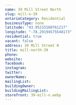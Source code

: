 ```yaml
---
name: 39 Mill Street North
slug: mill-n-39
ontarioCategory: Residential
businessType: none
latitude: "43.95215160761217"
longitude: "-78.29194575548173"
residential: true
vacant: false
address: 39 Mill Street N
title: mill-north-39
phone:
website:
facebook:
instagram:
twitter:
ownerName:
mailingList:
buildingOwner:
buildingMailingList:
storefront: 39-mill-n.webp
---
```

